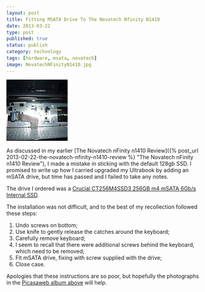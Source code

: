 ```yaml
--- 
layout: post 
title: Fitting MSATA Drive To The Novatech Nfinity N1410
date: 2013-03-22
type: post 
published: true 
status: publish
category: technology
tags: [hardware, msata, novatech]
image: NovatechNFinityN1410.jpg
---
```


<a href="https://picasaweb.google.com/112653355770650909703/NovatechNFinityN1410?authuser=0&feat=embedwebsite"><img src="/assets/NovatechNFinityN1410.jpg" class="image-right" alt="Novatech nFinity n1410"></a>

As discussed in my earlier [The Novatech nFinity n1410 Review]({% post_url 2013-02-22-the-novatech-nfinity-n1410-review %} "The Novatech nFinity n1410 Review"),
I made a mistake in sticking with the default 128gb SSD. I promised to
write up how I carried upgraded my Ultrabook by adding an mSATA drive,
but time has passed and I failed to take any notes.

<!--more-->

The drive I ordered was a [Crucial CT256M4SSD3 256GB m4 mSATA 6Gb/s
Internal
SSD](http://www.amazon.co.uk/gp/product/B0085J17UA/ref=as_li_ss_tl?ie=UTF8&camp=1634&creative=19450&creativeASIN=B0085J17UA&linkCode=as2&tag=robsquadnet-21 "Crucial CT256M4SSD3 256GB M4 SATA III 6Gb/s mSATA MLC Internal SSD").

The installation was not difficult, and to the best of my recollection
followed these steps:

1.  Undo screws on bottom;
2.  Use knife to gently release the catches around the keyboard;
3.  Carefully remove keyboard;
4.  I seem to recall that there were additional screws behind the
    keyboard, which need to be removed;
5.  Fit mSATA drive, fixing with screw supplied with the drive;
6.  Close case.

Apologies that these instructions are so poor, but hopefully the
photographs in the [Picasaweb album
above](https://picasaweb.google.com/112653355770650909703/NovatechNFinityN1410?authuser=0&amp;feat=embedwebsite)
will help.

